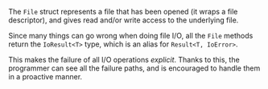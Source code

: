 The `File` struct represents a file that has been opened (it wraps a file
descriptor), and gives read and/or write access to the underlying file.

Since many things can go wrong when doing file I/O, all the `File` methods
return the `IoResult<T>` type, which is an alias for `Result<T, IoError>`.

This makes the failure of all I/O operations *explicit*. Thanks to this, the
programmer can see all the failure paths, and is encouraged to handle them in
a proactive manner.
